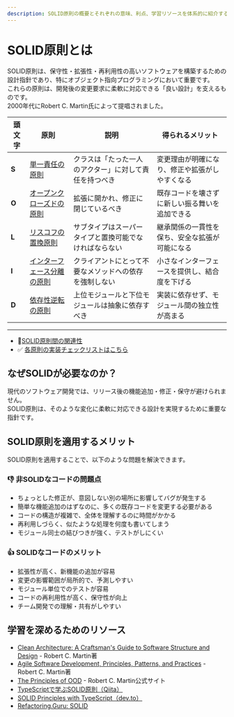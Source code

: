 ```yaml
---
description: SOLID原則の概要とそれぞれの意味、利点、学習リソースを体系的に紹介する導入ページです。
---
```

# SOLID原則とは

SOLID原則は、保守性・拡張性・再利用性の高いソフトウェアを構築するための設計指針であり、特にオブジェクト指向プログラミングにおいて重要です。  
これらの原則は、開発後の変更要求に柔軟に対応できる「良い設計」を支えるものです。  
2000年代にRobert C. Martin氏によって提唱されました。

| 頭文字 | 原則 | 説明 | 得られるメリット |
|--------|------|------|------------------|
| **S** | [単一責任の原則](single-responsibility-principle.md) | クラスは「たった一人のアクター」に対して責任を持つべき | 変更理由が明確になり、修正や拡張がしやすくなる |
| **O** | [オープンクローズドの原則](open-closed-principle.md) | 拡張に開かれ、修正に閉じているべき | 既存コードを壊さずに新しい振る舞いを追加できる |
| **L** | [リスコフの置換原則](liskov-substitution-principle.md) | サブタイプはスーパータイプと置換可能でなければならない | 継承関係の一貫性を保ち、安全な拡張が可能になる |
| **I** | [インターフェース分離の原則](interface-segregation-principle.md) | クライアントにとって不要なメソッドへの依存を強制しない | 小さなインターフェースを提供し、結合度を下げる |
| **D** | [依存性逆転の原則](dependency-inversion-principle.md) | 上位モジュールと下位モジュールは抽象に依存すべき | 実装に依存せず、モジュール間の独立性が高まる |

----
- 🔗[SOLID原則間の関連性](./relevance-of-solid-principles.md)  
- ✅ [各原則の実装チェックリストはこちら](./solid-checklist.md)

## なぜSOLIDが必要なのか？

現代のソフトウェア開発では、リリース後の機能追加・修正・保守が避けられません。  
SOLID原則は、そのような変化に柔軟に対応できる設計を実現するために重要な指針です。

## SOLID原則を適用するメリット

SOLID原則を適用することで、以下のような問題を解決できます。

### 👎 非SOLIDなコードの問題点
- ちょっとした修正が、意図しない別の場所に影響してバグが発生する
- 簡単な機能追加のはずなのに、多くの既存コードを変更する必要がある
- コードの構造が複雑で、全体を理解するのに時間がかかる
- 再利用しづらく、似たような処理を何度も書いてしまう
- モジュール同士の結びつきが強く、テストがしにくい

### 👍 SOLIDなコードのメリット
- 拡張性が高く、新機能の追加が容易
- 変更の影響範囲が局所的で、予測しやすい
- モジュール単位でのテストが容易
- コードの再利用性が高く、保守性が向上
- チーム開発での理解・共有がしやすい


## 学習を深めるためのリソース

- [Clean Architecture: A Craftsman's Guide to Software Structure and Design](https://www.amazon.co.jp/dp/0134494164) - Robert C. Martin著
- [Agile Software Development, Principles, Patterns, and Practices](https://www.amazon.co.jp/dp/0135974445) - Robert C. Martin著
- [The Principles of OOD](http://butunclebob.com/ArticleS.UncleBob.PrinciplesOfOod) - Robert C. Martin公式サイト
- [TypeScriptで学ぶSOLID原則（Qiita）](https://qiita.com/KouMatsu/items/ca4e26336cc04fbc93d8)
- [SOLID Principles with TypeScript（dev.to）](https://dev.to/harshaash/solid-principles-with-typescript-1kfc)
- [Refactoring.Guru: SOLID](https://refactoring.guru/design-patterns/solid)